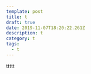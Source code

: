 ```yaml
---
template: post
title: t
draft: true
date: 2019-11-07T18:20:22.261Z
description: t
category: t
tags:
  - t
---
```

ttttt
